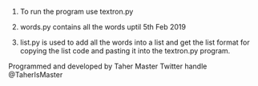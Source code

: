 1. To run the program use textron.py

2. words.py contains all the words uptil 5th Feb 2019

3. list.py is used to add all the words into a list and get the list format for copying the list code and pasting it into the textron.py program. 


Programmed and developed by Taher Master
Twitter handle @TaherIsMaster
